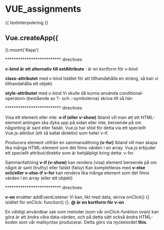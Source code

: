# VUE_assignments

{{ textinterpolering }}

<!-- importera vue manuellt -->
<script src="https://unpkg.com/vue@next"></script>

<!-- Vue.createApp, som tar ett objekt som ett argument, till exempel med följande JavaScript-kod -->
Vue.createApp({
-
}).mount('#app')


<!-- JavaScript-variabler kan skapas med let, men i Vue.js så kan man skapa “variabler” i ett objekt som sparas under data-nyckeln: -->

<script>
  Vue.createApp({
    data: function () {
      return { message: 'Hello World!' }
    }
  }).mount('#app')
</script>


************************** directives

**v-bind är ett alternativ till setAttribute**
: är en kortform för v-bind


**class-attributet** med v-bind
Istället för att tillhandahålla en sträng, så kan vi tillhandahålla ett objekt.


**style-attributet** med v-bind
Vi skulle då kunna använda conditional-operatorn (bestående av ?- och :-symbolerna) skriva till så här:

************************** directives

Visa ett element eller inte: **v-if (eller v-show)**
Ibland vill man att ett HTML-element antingen ska dyka upp på sidan eller inte, beroende på om någonting är sant eller falskt. Vue.js har stöd för detta via ett speciellt Vue.js-attribut (ett så kallat direktiv) som heter v-if.

Producera element utifrån en sammansättning **(v-for)**
Ibland vill man skapa lika många HTML-element som det finns värden i en array. Vue.js erbjuder ett speciellt attribut/direktiv som är behjälpligt kring detta: v-for.

Sammanfattning
**v-if (v-show)** kan rendera (visa) element beroende på om något är sant (truthy) eller falskt (falsy)
Kan kompletteras med **v-else och/eller v-else-if**
**v-for** kan rendera lika många element som det finns värden i en array (eller ett objekt)

************************** directives

**v-on** ersätter addEventListener
Vi kan, likt med data, skriva onClick() {} istället för onClick: function() {}.
**@ är en kortform för v-on**

En väldigt användbar sak som metoder (som vår onClick-funktion ovan) kan göra är att ändra våra data-värden, och på detta sätt också ändra HTML-koden som vår mallsyntax producerar. Detta görs via nyckelordet **this**.
